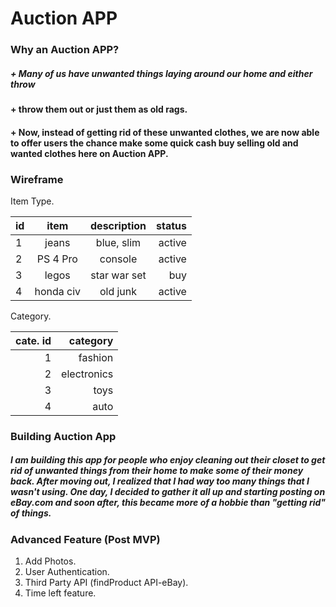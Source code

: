 # Auction APP

### Why an Auction APP?
##### + Many of us have unwanted things laying around our home and either throw
#### + throw them out or just them as old rags.
#### + Now, instead of getting rid of these unwanted clothes, we are now able to offer users the chance make some quick cash buy selling old and wanted clothes here on Auction APP.



### Wireframe






 Item Type.

 | id |   item   | description | status | 
 |----|:--------:|:-----------:|-------:|
 |  1 | jeans    | blue, slim  | active |
 |  2 | PS 4 Pro | console     | active |
 |  3 | legos    | star war set| buy    |
 |  4 | honda civ| old junk    | active |



  Category.                       
 
 | cate. id |   category   |
 |---------:|-------------:|
 |   1      |  fashion     |
 |   2      |  electronics |
 |   3      |  toys        |
 |   4      |  auto        |     


 ### Building Auction App
 ##### I am building this app for people who enjoy cleaning out their closet to get rid of unwanted things from their home to make some of their money back. After moving out, I realized that I had way too many things that I wasn't using. One day, I decided to gather it all up and starting posting on eBay.com and soon after, this became more of a hobbie than "getting rid" of things.

 ### Advanced Feature (Post MVP)
1. Add Photos.
2. User Authentication.
3. Third Party API (findProduct API-eBay).
4. Time left feature.



